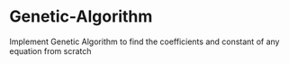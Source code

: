 # Genetic-Algorithm
Implement Genetic Algorithm to find the coefficients and constant of any equation from scratch
